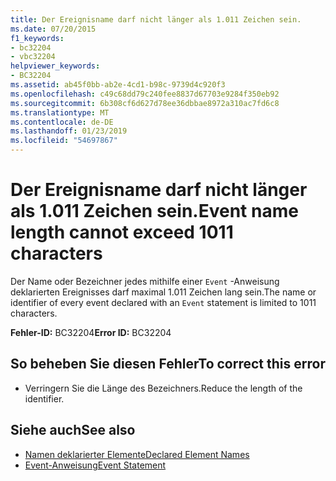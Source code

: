```yaml
---
title: Der Ereignisname darf nicht länger als 1.011 Zeichen sein.
ms.date: 07/20/2015
f1_keywords:
- bc32204
- vbc32204
helpviewer_keywords:
- BC32204
ms.assetid: ab45f0bb-ab2e-4cd1-b98c-9739d4c920f3
ms.openlocfilehash: c49c68dd79c240fee8837d67703e9284f350eb92
ms.sourcegitcommit: 6b308cf6d627d78ee36dbbae8972a310ac7fd6c8
ms.translationtype: MT
ms.contentlocale: de-DE
ms.lasthandoff: 01/23/2019
ms.locfileid: "54697867"
---
```

# <a name="event-name-length-cannot-exceed-1011-characters"></a><span data-ttu-id="8446a-102">Der Ereignisname darf nicht länger als 1.011 Zeichen sein.</span><span class="sxs-lookup"><span data-stu-id="8446a-102">Event name length cannot exceed 1011 characters</span></span>
<span data-ttu-id="8446a-103">Der Name oder Bezeichner jedes mithilfe einer `Event` -Anweisung deklarierten Ereignisses darf maximal 1.011 Zeichen lang sein.</span><span class="sxs-lookup"><span data-stu-id="8446a-103">The name or identifier of every event declared with an `Event` statement is limited to 1011 characters.</span></span>  
  
 <span data-ttu-id="8446a-104">**Fehler-ID:** BC32204</span><span class="sxs-lookup"><span data-stu-id="8446a-104">**Error ID:** BC32204</span></span>  
  
## <a name="to-correct-this-error"></a><span data-ttu-id="8446a-105">So beheben Sie diesen Fehler</span><span class="sxs-lookup"><span data-stu-id="8446a-105">To correct this error</span></span>  
  
-   <span data-ttu-id="8446a-106">Verringern Sie die Länge des Bezeichners.</span><span class="sxs-lookup"><span data-stu-id="8446a-106">Reduce the length of the identifier.</span></span>  
  
## <a name="see-also"></a><span data-ttu-id="8446a-107">Siehe auch</span><span class="sxs-lookup"><span data-stu-id="8446a-107">See also</span></span>
- [<span data-ttu-id="8446a-108">Namen deklarierter Elemente</span><span class="sxs-lookup"><span data-stu-id="8446a-108">Declared Element Names</span></span>](../../visual-basic/programming-guide/language-features/declared-elements/declared-element-names.md)
- [<span data-ttu-id="8446a-109">Event-Anweisung</span><span class="sxs-lookup"><span data-stu-id="8446a-109">Event Statement</span></span>](../../visual-basic/language-reference/statements/event-statement.md)
